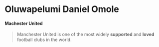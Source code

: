 # Oluwapelumi Daniel Omole

#### Machester United

> Manchester United is one of the most widely **supported** and **loved** football clubs in the world.